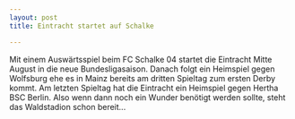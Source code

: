 ```yaml
---
layout: post
title: Eintracht startet auf Schalke

---
```


Mit einem Auswärtsspiel beim FC Schalke 04 startet die Eintracht Mitte August in die neue Bundesligasaison. Danach folgt ein Heimspiel gegen Wolfsburg ehe es in Mainz bereits am dritten Spieltag zum ersten Derby kommt. Am letzten Spieltag hat die Eintracht ein Heimspiel gegen Hertha BSC Berlin. Also wenn dann noch ein Wunder benötigt werden sollte, steht das Waldstadion schon bereit...


